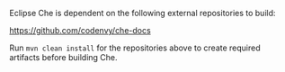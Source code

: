 Eclipse Che is dependent on the following external repositories to build:

https://github.com/codenvy/che-docs

Run `mvn clean install` for the repositories above to create required artifacts before building Che.